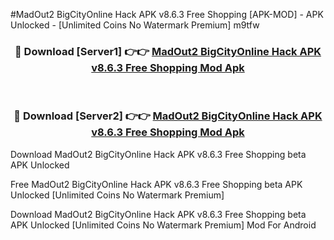 #MadOut2 BigCityOnline Hack APK v8.6.3 Free Shopping [APK-MOD] - APK Unlocked - [Unlimited Coins No Watermark Premium] m9tfw



<div align="center">

<h3>🔴 Download [Server1] 👉👉 <a href="https://momento.my/?title=MadOut2_BigCityOnline_Hack_APK_v8.6.3_Free_Shopping">MadOut2 BigCityOnline Hack APK v8.6.3 Free Shopping Mod Apk</a></h3><br>

<h3>🔴 Download [Server2] 👉👉 <a href="https://momento.my/?title=MadOut2_BigCityOnline_Hack_APK_v8.6.3_Free_Shopping">MadOut2 BigCityOnline Hack APK v8.6.3 Free Shopping Mod Apk</a></h3>
</div>



Download MadOut2 BigCityOnline Hack APK v8.6.3 Free Shopping beta APK Unlocked

Free MadOut2 BigCityOnline Hack APK v8.6.3 Free Shopping beta APK Unlocked [Unlimited Coins No Watermark Premium]

Download MadOut2 BigCityOnline Hack APK v8.6.3 Free Shopping beta APK Unlocked [Unlimited Coins No Watermark Premium] Mod For Android

